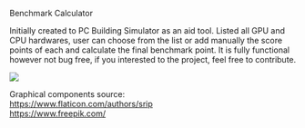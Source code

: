 
Benchmark Calculator

Initially created to PC Building Simulator as an aid tool. Listed all GPU and CPU hardwares, user can choose from the list or add 
manually the score points of each and calculate the final benchmark point.
It is fully functional however not bug free, if you interested to the project, feel free to contribute.

<img src="/benchmarktool/bm_tool.jpg">

Graphical components source:
<br>
https://www.flaticon.com/authors/srip
<br>
https://www.freepik.com/

